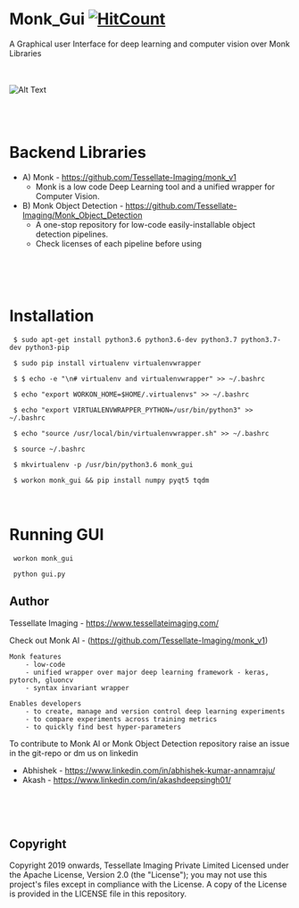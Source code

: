 # Monk_Gui [![HitCount](http://hits.dwyl.io/Tessellate-Imaging/Monk_Gui.svg)](http://hits.dwyl.io/Tessellate-Imaging/Monk_Gui)

A Graphical user Interface for deep learning and computer vision over Monk Libraries
<br />
<br />
<br />

![Alt Text](complete.gif)

<br />
<br />

# Backend Libraries

- A) Monk - https://github.com/Tessellate-Imaging/monk_v1 
    - Monk is a low code Deep Learning tool and a unified wrapper for Computer Vision. 
- B) Monk Object Detection - https://github.com/Tessellate-Imaging/Monk_Object_Detection
    - A one-stop repository for low-code easily-installable object detection pipelines. 
    - Check licenses of each pipeline before using 
<br />
<br />
<br />


# Installation

` $ sudo apt-get install python3.6 python3.6-dev python3.7 python3.7-dev python3-pip`

` $ sudo pip install virtualenv virtualenvwrapper`

` $ $ echo -e "\n# virtualenv and virtualenvwrapper" >> ~/.bashrc`

` $ echo "export WORKON_HOME=$HOME/.virtualenvs" >> ~/.bashrc`

` $ echo "export VIRTUALENVWRAPPER_PYTHON=/usr/bin/python3" >> ~/.bashrc`

` $ echo "source /usr/local/bin/virtualenvwrapper.sh" >> ~/.bashrc`

` $ source ~/.bashrc`

` $ mkvirtualenv -p /usr/bin/python3.6 monk_gui`

` $ workon monk_gui && pip install numpy pyqt5 tqdm`
<br />
<br />
<br />

# Running GUI

` workon monk_gui`

` python gui.py`


## Author
Tessellate Imaging - https://www.tessellateimaging.com/
   
Check out Monk AI - (https://github.com/Tessellate-Imaging/monk_v1)
    
    Monk features
        - low-code
        - unified wrapper over major deep learning framework - keras, pytorch, gluoncv
        - syntax invariant wrapper

    Enables developers
        - to create, manage and version control deep learning experiments
        - to compare experiments across training metrics
        - to quickly find best hyper-parameters

To contribute to Monk AI or Monk Object Detection repository raise an issue in the git-repo or dm us on linkedin 
   - Abhishek - https://www.linkedin.com/in/abhishek-kumar-annamraju/
   - Akash - https://www.linkedin.com/in/akashdeepsingh01/
<br />
<br />
<br />


## Copyright

Copyright 2019 onwards, Tessellate Imaging Private Limited Licensed under the Apache License, Version 2.0 (the "License"); you may not use this project's files except in compliance with the License. A copy of the License is provided in the LICENSE file in this repository.



